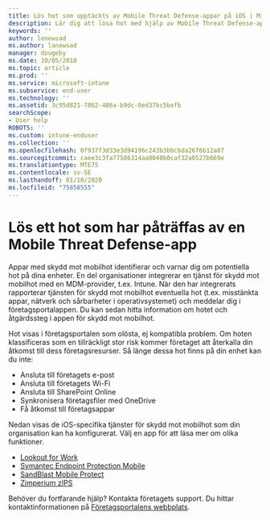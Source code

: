 ```yaml
---
title: Lös hot som upptäckts av Mobile Threat Defense-appar på iOS | Microsoft Docs
description: Lär dig att lösa hot med hjälp av Mobile Threat Defense-appar för iOS.
keywords: ''
author: lenewsad
ms.author: lanewsad
manager: dougeby
ms.date: 10/05/2018
ms.topic: article
ms.prod: ''
ms.service: microsoft-intune
ms.subservice: end-user
ms.technology: ''
ms.assetid: 3c95d821-7862-486a-b9dc-0ed37bc5befb
searchScope:
- User help
ROBOTS: ''
ms.custom: intune-enduser
ms.collection: ''
ms.openlocfilehash: 0f937f3d33e3d94196c243b3bbcbda26f6b12a87
ms.sourcegitcommit: caee3c3fa77586314aa8040b0caf32a0527b669e
ms.translationtype: MTE75
ms.contentlocale: sv-SE
ms.lasthandoff: 01/10/2020
ms.locfileid: "75858555"
---
```

# <a name="resolve-a-threat-found-by-a-mobile-threat-defense-app"></a>Lös ett hot som har påträffas av en Mobile Threat Defense-app

Appar med skydd mot mobilhot identifierar och varnar dig om potentiella hot på dina enheter. En del organisationer integrerar en tjänst för skydd mot mobilhot med en MDM-provider, t.ex. Intune. När den har integrerats rapporterar tjänsten för skydd mot mobilhot eventuella hot (t.ex. misstänkta appar, nätverk och sårbarheter i operativsystemet) och meddelar dig i företagsportalappen. Du kan sedan hitta information om hotet och åtgärdssteg i appen för skydd mot mobilhot.  

Hot visas i företagsportalen som olösta, ej kompatibla problem. Om hoten klassificeras som en tillräckligt stor risk kommer företaget att återkalla din åtkomst till dess företagsresurser. Så länge dessa hot finns på din enhet kan du inte:  

* Ansluta till företagets e-post
* Ansluta till företagets Wi-Fi
* Ansluta till SharePoint Online
* Synkronisera företagsfiler med OneDrive
* Få åtkomst till företagsappar

Nedan visas de iOS-specifika tjänster för skydd mot mobilhot som din organisation kan ha konfigurerat. Välj en app för att läsa mer om olika funktioner. 


* [Lookout for Work](you-need-to-resolve-a-threat-found-by-lookout-for-work-ios.md)
* [Symantec Endpoint Protection Mobile](you-need-to-resolve-a-threat-found-by-skycure-ios.md)
* [SandBlast Mobile Protect](you-need-to-resolve-a-threat-found-by-checkpoint-ios.md)
* [Zimperium zIPS](you-need-to-resolve-a-threat-found-by-zips-ios.md)

Behöver du fortfarande hjälp? Kontakta företagets support. Du hittar kontaktinformationen på [Företagsportalens webbplats](https://go.microsoft.com/fwlink/?linkid=2010980).  

